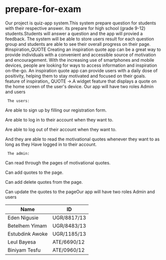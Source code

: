 # prepare-for-exam
Our project is quiz-app system.This system prepare question for students with their respective answer. 
its prepare for high school (grade 9-12) students.Students will answer a question and the app will
provied a feedback. The system will be able to store users result for each question group and students
are able to see their overall progress on their page.
#inspiration_QUOTE
Creating an inspiration quote app can be a great way to provide individuals with a convenient and accessible source of motivation and encouragement. With the increasing use of smartphones and mobile devices, people are looking for ways to access information and inspiration on-the-go. An inspiration quote app can provide users with a daily dose of positivity, helping them to stay motivated and focused on their goals. 
feature of inspiration_ QUOTE
->.A widget feature that displays a quote on the home screen of the user's device.
  Our app will have two roles Admin and users

     The users:

Are able to sign up by filling our registration form.

Are able to log in to their account when they want to.

Are able to log out of their account when they want to.

And they are able to read the motivational quotes whenever they want to as long as they Have logged in to their account.

     The admin:

Can read through the pages of motivational quotes.

Can add quotes to the page.

Can add delete quotes from the page.

Can update the quotes to the pageOur app will have two roles Admin and users




Name               |           ID
--------------     |      ----------------
Eden  Nigusie      |         UGR/8817/13
Betelhem Yimam     |         UGR/8483/13
Estubdink Awoke    |         UGR/1185/13
Leul Bayesa        |         ATE/6690/12
Biniyam Tesfu      |         ATE/0960/12
